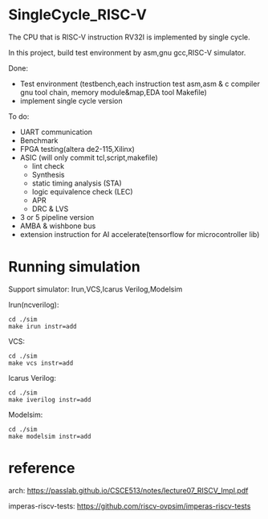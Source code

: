 # SingleCycle_RISC-V
The CPU that is RISC-V instruction RV32I is implemented by single cycle.

In this project, build test environment by asm,gnu gcc,RISC-V simulator.

Done:
  - Test environment (testbench,each instruction test asm,asm & c compiler gnu tool chain, memory module&map,EDA tool Makefile)
  - implement single cycle version 
  
To do:
  - UART communication
  - Benchmark
  - FPGA testing(altera de2-115,Xilinx)
  - ASIC (will only commit tcl,script,makefile)
    - lint check
    - Synthesis
    - static timing analysis (STA)
    - logic equivalence check (LEC)
    - APR
    - DRC & LVS
  - 3 or 5 pipeline version 
  - AMBA & wishbone bus
  - extension instruction for AI accelerate(tensorflow for microcontroller lib)

# Running simulation
Support simulator: Irun,VCS,Icarus Verilog,Modelsim
    
Irun(ncverilog):
    
    cd ./sim
    make irun instr=add
    
VCS:

    cd ./sim
    make vcs instr=add
    
Icarus Verilog:

    cd ./sim
    make iverilog instr=add
    
Modelsim:

    cd ./sim
    make modelsim instr=add

  
# reference

arch: https://passlab.github.io/CSCE513/notes/lecture07_RISCV_Impl.pdf

imperas-riscv-tests: https://github.com/riscv-ovpsim/imperas-riscv-tests

